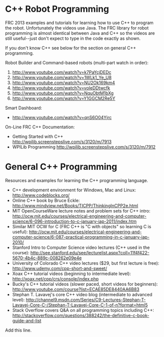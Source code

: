 C++ Robot Programming
=====================

FRC 2013 examples and tutorials for learning how to use C++ to program the robot.
Unfortunately the videos use Java. The FRC library for robot programming
is almost identical between Java and C++ so the videos are still useful--just don't
expect to type in the code exactly as shown.

If you don't know C++ see below for the section on general C++ programming.

Robot Builder and Command-based robots (multi-part watch in order):

1. http://www.youtube.com/watch?v=k7PaYcjDEDc
1. http://www.youtube.com/watch?v=1WLk1_Ye_U8
1. http://www.youtube.com/watch?v=NU2Ok169km4
1. http://www.youtube.com/watch?v=voleDDtwcfk
1. http://www.youtube.com/watch?v=NquObtM1bXg
1. http://www.youtube.com/watch?v=Y1GGCM2Re5Y

Smart Dashboard:

* http://www.youtube.com/watch?v=qnS6O04Yjrc

On-Line FRC C++ Documentation:

* Getting Started with C++ http://wpilib.screenstepslive.com/s/3120/m/7913
* WPILib Programming http://wpilib.screenstepslive.com/s/3120/m/7912

General C++ Programming
=======================

Resources and examples for learning the C++ programming language.

* C++ development environment for Windows, Mac and Linux: http://www.codeblocks.org/
* Online C++ book by Bruce Eckle: http://www.mindview.net/Books/TICPP/ThinkingInCPP2e.html
* MIT OpenCourseWare lecture notes and problem sets for C++ intro: http://ocw.mit.edu/courses/electrical-engineering-and-computer-science/6-096-introduction-to-c-january-iap-2011/index.htm
* Similar MIT OCW for C (FRC C++ is "C with objects" so learning C is useful): http://ocw.mit.edu/courses/electrical-engineering-and-computer-science/6-087-practical-programming-in-c-january-iap-2010/
* Stanford Intro to Computer Science video lectures (C++ used in the course): http://see.stanford.edu/see/lecturelist.aspx?coll=11f4f422-5670-4b4c-889c-008262e09e4e
* University of Colorado C++ video lectures ($29, but first lecture is free): http://www.udemy.com/cpp-short-and-sweet/
* Xoax C++ tutorial videos (beginning to intermediate level): http://xoax.net/cpp/crs/console/index.php
* Bucky's C++ tutorial videos (slower paced, short videos for beginners): http://www.youtube.com/course?list=ECAE85DE8440AA6B83
* Stephan T. Lavavej's core C++ video blog (intermediate to advanced level): http://channel9.msdn.com/Series/C9-Lectures-Stephan-T-Lavavej-Core-C-/Stephan-T-Lavavej-Core-C-1-of-n?format=html5
* Stack Overflow covers Q&A on all programming topics including C++: http://stackoverflow.com/questions/388242/the-definitive-c-book-guide-and-list

Add this line.
